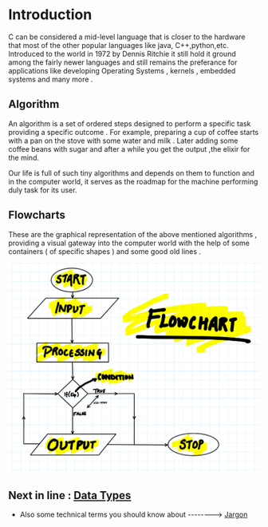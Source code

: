 # Introduction
C can be considered a mid-level language that is closer to the hardware that most of the other popular languages like java, C++,python,etc.
Introduced to the world in 1972 by Dennis Ritchie it still hold it ground among the fairly newer languages and still remains the preferance for applications like developing Operating Systems , kernels , embedded systems and many more .

## Algorithm

An algorithm is a set of ordered steps designed to perform a specific task providing a specific outcome .
For example, preparing a cup of coffee starts with a pan on the stove with some water and milk . Later adding some coffee beans with sugar and after  a while you get the output ,the elixir for the mind.

Our life is full of such tiny algorithms and depends on them to function and in the computer world, it serves as the roadmap for the machine performing duly task for its user.

## Flowcharts 

These are the graphical representation of the above mentioned algorithms , providing a visual gateway into the computer world with the help of some containers ( of specific shapes ) and some good old lines .

<img src="https://github.com/aryan-0102/Learning_C/blob/main/Assets/Flowchart.jpg" alt="Flowchart">

## Next in line : [Data Types](#Data_types)

*   Also some technical terms you should know about  --------> [Jargon](#Jargon)





